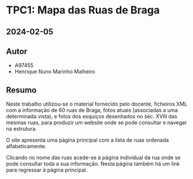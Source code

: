 # TPC1: Mapa das Ruas de Braga
## 2024-02-05

## Autor

- A97455
- Henrique Nuno Marinho Malheiro

## Resumo

Neste trabalho utilizou-se o material fornecido pelo docente, ficheiros XML com a informação de 60 ruas de Braga, fotos atuais (associadas a uma determinada vista), e fotos dos esquiços desenhados no séc. XVIII das mesmas ruas, para produzir um website onde se pode consultar e navegar na estrutura.

O site apresenta uma página principal com a lista de ruas ordenada alfabeticamente.

Clicando no nome das ruas acede-se à página individual da rua onde se pode consultar toda a sua informação. Nesta página também há um link para regressar à página principal.